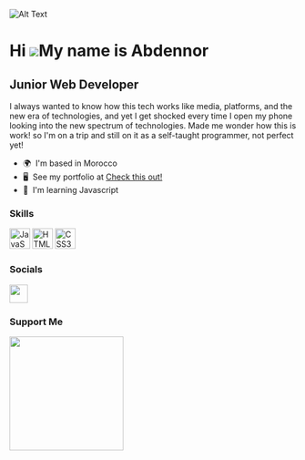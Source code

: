 ![Alt Text]([https://media.giphy.com/media/vFKqnCdLPNOKc/giphy.gif](https://media1.giphy.com/media/v1.Y2lkPTc5MGI3NjExYWQyMzRmMjQzZDg5MzZmZTMzMWFlMDEzNTc4ZWFhMGNkOTQ3NDBlNSZlcD12MV9pbnRlcm5hbF9naWZzX2dpZklkJmN0PWc/wbOj30Exb8gvLe1WPp/giphy.gif))

Hi ![](https://user-images.githubusercontent.com/18350557/176309783-0785949b-9127-417c-8b55-ab5a4333674e.gif)My name is Abdennor
================================================================================================================================

Junior Web Developer
--------------------

I always wanted to know how this tech works like media, platforms, and the new era of technologies, and yet I get shocked every time I open my phone looking into the new spectrum of technologies. Made me wonder how this is work! so I'm on a trip and still on it as a self-taught programmer, not perfect yet!

* 🌍  I'm based in Morocco
* 🖥️  See my portfolio at [Check this out!](http://abdennor.vercel.app)
* 🧠  I'm learning Javascript

### Skills


<p align="left">
<a href="https://developer.mozilla.org/en-US/docs/Web/JavaScript" target="_blank" rel="noreferrer"><img src="https://raw.githubusercontent.com/danielcranney/readme-generator/main/public/icons/skills/javascript-colored.svg" width="36" height="36" alt="JavaScript" /></a>
<a href="https://developer.mozilla.org/en-US/docs/Glossary/HTML5" target="_blank" rel="noreferrer"><img src="https://raw.githubusercontent.com/danielcranney/readme-generator/main/public/icons/skills/html5-colored.svg" width="36" height="36" alt="HTML5" /></a>
<a href="https://www.w3.org/TR/CSS/#css" target="_blank" rel="noreferrer"><img src="https://raw.githubusercontent.com/danielcranney/readme-generator/main/public/icons/skills/css3-colored.svg" width="36" height="36" alt="CSS3" /></a>
</p>


### Socials

<p align="left"> <a href="https://www.twitter.com/NORMAN3923" target="_blank" rel="noreferrer"><img src="https://raw.githubusercontent.com/danielcranney/readme-generator/main/public/icons/socials/twitter.svg" width="32" height="32" /></a></p>

### Support Me

<a href="https://www.buymeacoffee.com/nrzy12"><img src="https://cdn.buymeacoffee.com/buttons/v2/default-yellow.png" width="200" /></a>

